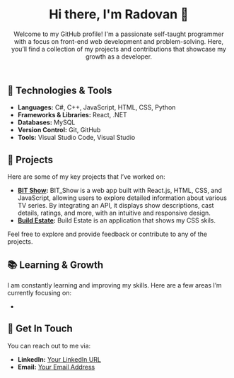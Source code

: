 <body>
    <header>
        <h1>Hi there, I'm Radovan 👋</h1>
        <p>Welcome to my GitHub profile! I'm a passionate self-taught programmer with a focus on front-end web development  and problem-solving. Here, you’ll find a collection of my projects and contributions that showcase my growth as a developer.</p>
    </header>
    <div class="container">
        <h2>🚀 Technologies & Tools</h2>
        <ul>
            <li><strong>Languages:</strong> C#, C++, JavaScript, HTML, CSS, Python</li>
            <li><strong>Frameworks & Libraries:</strong> React, .NET</li>
            <li><strong>Databases:</strong> MySQL</li>
            <li><strong>Version Control:</strong> Git, GitHub</li>
            <li><strong>Tools:</strong> Visual Studio Code, Visual Studio</li>
        </ul>
        <h2>🔧 Projects</h2>
        <p>Here are some of my key projects that I’ve worked on:</p>
        <div class="projects-list">
            <ul>
                <li><strong><a href="https://radovan05.github.io/BIT_Show/">BIT Show</a>:</strong>  BIT_Show is a web app built with React.js, HTML, CSS, and JavaScript, allowing users to explore detailed information about various TV series. By integrating an API, it displays show descriptions, cast details, ratings, and more, with an intuitive and responsive design.</li>
                <li><strong><a href="https://radovan05.github.io/First_Responsive_WebSite/">Build Estate</a>:</strong> Build Estate is an application that shows my CSS skils.</li>
<!--                 <li><strong><a href="link-to-project">Project 3 Name</a>:</strong> A brief description of what the project does and technologies used.</li> -->
            </ul>
        </div>
        <p>Feel free to explore and provide feedback or contribute to any of the projects.</p>
        <h2>📚 Learning & Growth</h2>
        <p>I am constantly learning and improving my skills. Here are a few areas I’m currently focusing on:</p>
        <ul>
            <li></li>
        </ul>
        <h2>💬 Get In Touch</h2>
        <div class="contact-info">
            <p>You can reach out to me via:</p>
            <ul>
                <li><strong>LinkedIn:</strong> <a href="Your-LinkedIn-URL">Your LinkedIn URL</a></li>
                <li><strong>Email:</strong> <a href="mailto:Your-Email-Address">Your Email Address</a></li>
            </ul>
        </div>
    </div>

</body>
</html>
